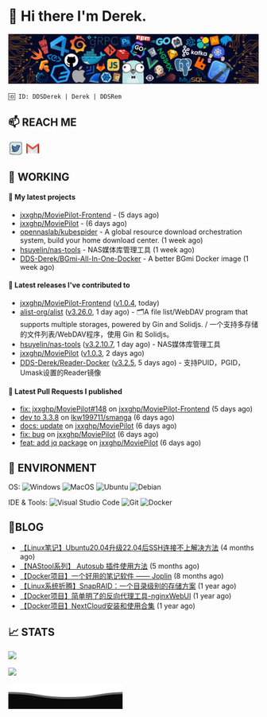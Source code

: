 # 👋 Hi there I'm Derek. 

![](https://raw.githubusercontent.com/DDS-Derek/.github/main/profile/assets/header_.png)

```
🆔 ID: DDSDerek | Derek | DDSRem
```

## 📫 REACH ME
<p align="left">
<a href="https://twitter.com/ddsrem_derek" target="blank"><img align="center" src="https://raw.githubusercontent.com/DDS-Derek/.github/main/profile/assets/twitter.svg" alt="BEPb" height="30" width="30" /></a>
<a href="mailto:ddstomo@gmail.com" target="blank"><img align="center" src="https://raw.githubusercontent.com/DDS-Derek/.github/main/profile/assets/gmail.svg" alt="Gmail" height="30" width="30" /></a>
</p>

## 💼 WORKING

#### 🌱 My latest projects


- [jxxghp/MoviePilot-Frontend](https://github.com/jxxghp/MoviePilot-Frontend) -  (5 days ago)
- [jxxghp/MoviePilot](https://github.com/jxxghp/MoviePilot) -  (6 days ago)
- [opennaslab/kubespider](https://github.com/opennaslab/kubespider) - A global resource download orchestration system, build your home download center.  (1 week ago)
- [hsuyelin/nas-tools](https://github.com/hsuyelin/nas-tools) - NAS媒体库管理工具 (1 week ago)
- [DDS-Derek/BGmi-All-In-One-Docker](https://github.com/DDS-Derek/BGmi-All-In-One-Docker) - A better BGmi Docker image (1 week ago)

#### 🔭 Latest releases I've contributed to

- [jxxghp/MoviePilot-Frontend](https://github.com/jxxghp/MoviePilot-Frontend) ([v1.0.4](https://github.com/jxxghp/MoviePilot-Frontend/releases/tag/v1.0.4), today)
- [alist-org/alist](https://github.com/alist-org/alist) ([v3.26.0](https://github.com/alist-org/alist/releases/tag/v3.26.0), 1 day ago) - 🗂️A file list/WebDAV program that supports multiple storages, powered by Gin and Solidjs. / 一个支持多存储的文件列表/WebDAV程序，使用 Gin 和 Solidjs。
- [hsuyelin/nas-tools](https://github.com/hsuyelin/nas-tools) ([v3.2.10.7](https://github.com/hsuyelin/nas-tools/releases/tag/v3.2.10.7), 1 day ago) - NAS媒体库管理工具
- [jxxghp/MoviePilot](https://github.com/jxxghp/MoviePilot) ([v1.0.3](https://github.com/jxxghp/MoviePilot/releases/tag/v1.0.3), 2 days ago)
- [DDS-Derek/Reader-Docker](https://github.com/DDS-Derek/Reader-Docker) ([v3.2.5](https://github.com/DDS-Derek/Reader-Docker/releases/tag/v3.2.5), 5 days ago) - 支持PUID，PGID，Umask设置的Reader镜像

#### 🔨 Latest Pull Requests I published

- [fix: jxxghp/MoviePilot#148](https://github.com/jxxghp/MoviePilot-Frontend/pull/26) on [jxxghp/MoviePilot-Frontend](https://github.com/jxxghp/MoviePilot-Frontend) (5 days ago)
- [dev to 3.3.8](https://github.com/lkw199711/smanga/pull/117) on [lkw199711/smanga](https://github.com/lkw199711/smanga) (6 days ago)
- [docs: update](https://github.com/jxxghp/MoviePilot/pull/146) on [jxxghp/MoviePilot](https://github.com/jxxghp/MoviePilot) (6 days ago)
- [fix: bug](https://github.com/jxxghp/MoviePilot/pull/145) on [jxxghp/MoviePilot](https://github.com/jxxghp/MoviePilot) (6 days ago)
- [feat: add jq package](https://github.com/jxxghp/MoviePilot/pull/144) on [jxxghp/MoviePilot](https://github.com/jxxghp/MoviePilot) (6 days ago)

## 🔧 ENVIRONMENT
OS:
![Windows](https://img.shields.io/badge/-Windows-0078D6?style=flat-square&logo=windows&logoColor=white)
![MacOS](https://img.shields.io/badge/-Mac_OS-AAA?style=flat-square&logo=macos&logoColor=white)
![Ubuntu](https://img.shields.io/badge/-Ubuntu-DD4814?style=flat-square&logo=ubuntu&logoColor=white)
![Debian](https://img.shields.io/badge/-Debian-73BA25?style=flat-square&logo=debian&logoColor=white)  

IDE & Tools:
![Visual Studio Code](https://img.shields.io/badge/-Visual_Studio_Code-007ACC?style=flat-square&logo=visual-studio-code&logoColor=white)
![Git](https://img.shields.io/badge/-Git-F05032?style=flat-square&logo=git&logoColor=white)
![Docker](https://img.shields.io/badge/-Docker-2496ed?style=flat-square&logo=Docker&logoColor=white)

## 📜BLOG

- [【Linux笔记】Ubuntu20.04升级22.04后SSH连接不上解决方法](https://blog.ddsrem.com/archives/fix-ubuntu2204-ssh) (4 months ago)
- [【NAStool系列】 Autosub 插件使用方法](https://blog.ddsrem.com/archives/nastool-autosub-use-way) (5 months ago)
- [【Docker项目】一个好用的笔记软件 —— Joplin](https://blog.ddsrem.com/archives/joplin) (8 months ago)
- [【Linux系统折腾】SnapRAID：一个目录级别的存储方案](https://blog.ddsrem.com/archives/snapraid) (1 year ago)
- [【Docker项目】简单明了的反向代理工具-nginxWebUI](https://blog.ddsrem.com/archives/nginxwebui) (1 year ago)
- [【Docker项目】NextCloud安装和使用合集](https://blog.ddsrem.com/archives/nextcloud) (1 year ago)

## 📈 STATS

![](https://github-readme-stats.vercel.app/api?username=DDSDerek&show_icons=true&theme=radical)

![](https://github-readme-stats.vercel.app/api?username=DDSRem&show_icons=true&theme=dark)

![](https://raw.githubusercontent.com/DDS-Derek/.github/main/profile/assets/Bottom_down.svg)
